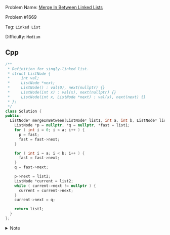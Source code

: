 Problem Name: [Merge In Between Linked Lists](https://leetcode.com/problems/merge-in-between-linked-lists/description/)

Problem #1669

Tag: `Linked List`

Difficulty: `Medium`

## Cpp

```cpp
/**
 * Definition for singly-linked list.
 * struct ListNode {
 *     int val;
 *     ListNode *next;
 *     ListNode() : val(0), next(nullptr) {}
 *     ListNode(int x) : val(x), next(nullptr) {}
 *     ListNode(int x, ListNode *next) : val(x), next(next) {}
 * };
 */
class Solution {
public:
  ListNode* mergeInBetween(ListNode* list1, int a, int b, ListNode* list2) {
    ListNode *p = nullptr, *q = nullptr, *fast = list1;
    for ( int i = 0; i < a; i++ ) {
      p = fast;
      fast = fast->next;
    }

    for ( int i = a; i < b; i++ ) {
      fast = fast->next;
    }
    q = fast->next;

    p->next = list2;
    ListNode *current = list2;
    while ( current->next != nullptr ) {
      current = current->next;
    }
    current->next = q;

    return list1;
  }
};
```

<details>
  <summary>Note</summary>
  <li>Traverse <code>a</code> & <code>b</code> point separately</li>
  <li>Joined <code>list2</code> inside that range</li>
</details>
